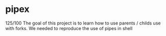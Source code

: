 # pipex
125/100
The goal of this project is to learn how to use parents / childs use with forks.
We needed to reproduce the use of pipes in shell
